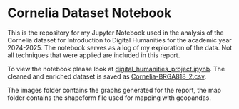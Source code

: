# Cornelia Dataset Notebook

This is the repository for my Jupyter Notebook used in the analysis of the Cornelia dataset for Introduction to Digital Humanities for the academic year 2024-2025. The notebook serves as a log of my exploration of the data. Not all techniques that were applied are included in this report. 

To view the notebook please look at [digital_humanities_project.ipynb](https://github.com/Palinghamer/DH-Cornelia/blob/main/digital_humanities_project.ipynb). The cleaned and enriched dataset is saved as [Cornelia-BRGA818_2.csv](https://github.com/Palinghamer/DH-Cornelia/blob/main/Cornelia-BRGA818_2.csv). 

The images folder contains the graphs generated for the report, the map folder contains the shapeform file used for mapping with geopandas. 
